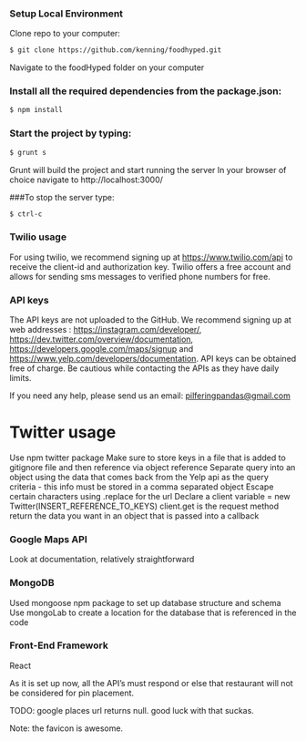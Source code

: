 
### Setup Local Environment
Clone repo to your computer:
```sh
$ git clone https://github.com/kenning/foodhyped.git
```
Navigate to the foodHyped folder on your computer

### Install all the required dependencies from the package.json:
```sh
$ npm install
```
### Start the project by typing: 
```sh
$ grunt s
```
Grunt will build the project and start running the server
In your browser of choice navigate to http://localhost:3000/

###To stop the server type:
```sh 
$ ctrl-c
```
### Twilio usage
For using twilio, we recommend signing up at https://www.twilio.com/api to receive the client-id and authorization key. Twilio offers a free account and allows for sending sms messages to verified phone numbers for free. 

### API keys
The API keys are not uploaded to the GitHub. We recommend signing up at web addresses : https://instagram.com/developer/, https://dev.twitter.com/overview/documentation, https://developers.google.com/maps/signup and https://www.yelp.com/developers/documentation. API keys can be obtained free of charge.
Be cautious while contacting the APIs as they have daily limits.

If you need any help, please send us an email: pilferingpandas@gmail.com


# Twitter usage
Use npm twitter package
Make sure to store keys in a file that is added to gitignore file and then reference via object reference
Separate query into an object using the data that comes back from the Yelp api as the query criteria - this info must be stored in a comma separated object
Escape certain characters using .replace for the url 
Declare a client variable = new Twitter(INSERT_REFERENCE_TO_KEYS)
client.get is the request method
return the data you want in an object that is passed into a callback

### Google Maps API
Look at documentation, relatively straightforward

### MongoDB 
Used mongoose npm package to set up database structure and schema
Use mongoLab to create a location for the database that is referenced in the code

### Front-End Framework
React 

As it is set up now, all the API’s must respond or else that restaurant will not be considered for pin placement.

TODO: google places url returns null.  good luck with that suckas. 

Note: the favicon is awesome.



